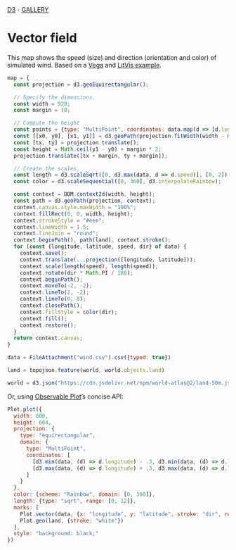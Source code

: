 <div style="color: grey; font: 13px/25.5px var(--sans-serif); text-transform: uppercase;"><h1 style="display: none;">Vector field</h1><a href="https://d3js.org/">D3</a> › <a href="/@d3/gallery">Gallery</a></div>

# Vector field

This map shows the speed (size) and direction (orientation and color) of simulated wind. Based on a [Vega](https://vega.github.io/vega/examples/wind-vectors/) and [LitVis example](https://github.com/gicentre/litvis/blob/master/examples/windVectors.md).

```js echo
map = {
  const projection = d3.geoEquirectangular();

  // Specify the dimensions.
  const width = 928;
  const margin = 10;

  // Compute the height
  const points = {type: "MultiPoint", coordinates: data.map(d => [d.longitude, d.latitude])};
  const [[x0, y0], [x1, y1]] = d3.geoPath(projection.fitWidth(width - margin * 2, points)).bounds(points);
  const [tx, ty] = projection.translate();
  const height = Math.ceil(y1 - y0) + margin * 2;
  projection.translate([tx + margin, ty + margin]);

  // Create the scales.
  const length = d3.scaleSqrt([0, d3.max(data, d => d.speed)], [0, 2]);
  const color = d3.scaleSequential([0, 360], d3.interpolateRainbow);

  const context = DOM.context2d(width, height);
  const path = d3.geoPath(projection, context);
  context.canvas.style.maxWidth = "100%";
  context.fillRect(0, 0, width, height);
  context.strokeStyle = "#eee";
  context.lineWidth = 1.5;
  context.lineJoin = "round";
  context.beginPath(), path(land), context.stroke();
  for (const {longitude, latitude, speed, dir} of data) {
    context.save();
    context.translate(...projection([longitude, latitude]));
    context.scale(length(speed), length(speed));
    context.rotate(dir * Math.PI / 180);
    context.beginPath();
    context.moveTo(-2, -2);
    context.lineTo(2, -2);
    context.lineTo(0, 8);
    context.closePath();
    context.fillStyle = color(dir);
    context.fill();
    context.restore();
  }
  return context.canvas;
}
```

```js echo
data = FileAttachment("wind.csv").csv({typed: true})
```

```js echo
land = topojson.feature(world, world.objects.land)
```

```js echo
world = d3.json("https://cdn.jsdelivr.net/npm/world-atlas@2/land-50m.json")
```

Or, using [Observable Plot](/plot/)’s concise API:

```js
Plot.plot({
  width: 800,
  height: 604,
  projection: {
    type: "equirectangular",
    domain: {
      type: "MultiPoint",
      coordinates: [
        [d3.min(data, (d) => d.longitude) - .3, d3.min(data, (d) => d.latitude) - .3],
        [d3.max(data, (d) => d.longitude) + .3, d3.max(data, (d) => d.latitude) + .3]
      ]
    }
  },
  color: {scheme: "Rainbow", domain: [0, 360]},
  length: {type: "sqrt", range: [0, 12]},
  marks: [
    Plot.vector(data, {x: "longitude", y: "latitude", stroke: "dir", rotate: d => 180 + d.dir, length: "speed"}),
    Plot.geo(land, {stroke: "white"})
  ],
  style: "background: black;"
})
```
